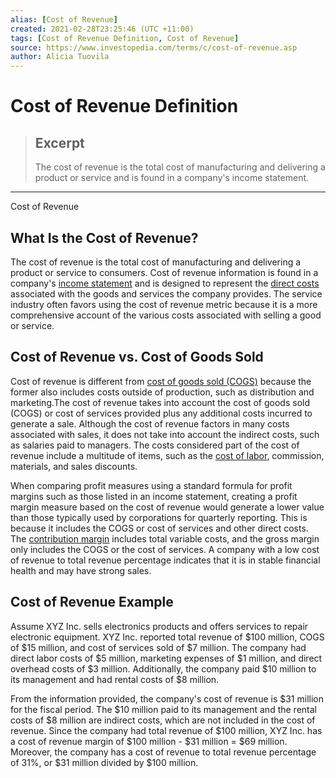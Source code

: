 ```yaml
---
alias: [Cost of Revenue]
created: 2021-02-28T23:25:46 (UTC +11:00)
tags: [Cost of Revenue Definition, Cost of Revenue]
source: https://www.investopedia.com/terms/c/cost-of-revenue.asp
author: Alicia Tuovila
---
```


# Cost of Revenue Definition

> ## Excerpt
> The cost of revenue is the total cost of manufacturing and delivering a product or service and is found in a company's income statement.

---

Cost of Revenue
## What Is the Cost of Revenue?

The cost of revenue is the total cost of manufacturing and delivering a product or service to consumers. Cost of revenue information is found in a company's [income statement](https://www.investopedia.com/terms/i/incomestatement.asp) and is designed to represent the [direct costs](https://www.investopedia.com/terms/d/directcost.asp) associated with the goods and services the company provides. The service industry often favors using the cost of revenue metric because it is a more comprehensive account of the various costs associated with selling a good or service.

## Cost of Revenue vs. Cost of Goods Sold

Cost of revenue is different from [cost of goods sold (COGS)](https://www.investopedia.com/terms/c/cogs.asp) because the former also includes costs outside of production, such as distribution and marketing.The cost of revenue takes into account the cost of goods sold (COGS) or cost of services provided plus any additional costs incurred to generate a sale. Although the cost of revenue factors in many costs associated with sales, it does not take into account the indirect costs, such as salaries paid to managers. The costs considered part of the cost of revenue include a multitude of items, such as the [cost of labor](https://www.investopedia.com/terms/c/cost-of-labor.asp), commission, materials, and sales discounts.

When comparing profit measures using a standard formula for profit margins such as those listed in an income statement, creating a profit margin measure based on the cost of revenue would generate a lower value than those typically used by corporations for quarterly reporting. This is because it includes the COGS or cost of services and other direct costs. The [contribution margin](https://www.investopedia.com/terms/c/contributionmargin.asp) includes total variable costs, and the gross margin only includes the COGS or the cost of services. A company with a low cost of revenue to total revenue percentage indicates that it is in stable financial health and may have strong sales.

## Cost of Revenue Example

Assume XYZ Inc. sells electronics products and offers services to repair electronic equipment. XYZ Inc. reported total revenue of $100 million, COGS of $15 million, and cost of services sold of $7 million. The company had direct labor costs of $5 million, marketing expenses of $1 million, and direct overhead costs of $3 million. Additionally, the company paid $10 million to its management and had rental costs of $8 million.

From the information provided, the company's cost of revenue is $31 million for the fiscal period. The $10 million paid to its management and the rental costs of $8 million are indirect costs, which are not included in the cost of revenue. Since the company had total revenue of $100 million, XYZ Inc. has a cost of revenue margin of $100 million - $31 million = $69 million. Moreover, the company has a cost of revenue to total revenue percentage of 31%, or $31 million divided by $100 million.
